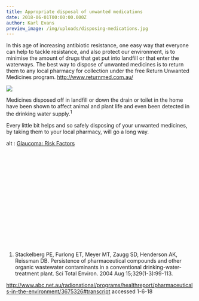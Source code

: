 ```yaml
---
title: Appropriate disposal of unwanted medications
date: 2018-06-01T00:00:00.000Z
author: Karl Evans
preview_image: /img/uploads/disposing-medications.jpg
---
```


In this age of increasing antibiotic resistance, one easy way that everyone can help to tackle resistance, and also protect our environment, is to minimise the amount of drugs that get put into landfill or that enter the waterways. The best way to dispose of unwanted medicines is to return them to any local pharmacy for collection under the free Return Unwanted Medicines program. http://www.returnmed.com.au/

![](/img/uploads/logo.png)

Medicines disposed off in landfill or down the drain or toilet in the home have been shown to affect animal and plant life and even been detected in the drinking water supply.<sup>1</sup>

Every little bit helps and so safely disposing of your unwanted medicines, by taking them to your local pharmacy, will go a long way.

<div class="myWrapper" style="position: relative; padding-bottom: 56.25%; height: 0;"><!--[if IE]><iframe frameborder="0" type="text/html" src="https://www.youtube.com/embed/jt2Hn4nqd2A" width="100%" height="100%" style="position:absolute;top:0;left:0;width:100%;height:100%;"></iframe><![endif]--><!--[if !IE]> <--><object data="https://www.youtube.com/embed/jt2Hn4nqd2A" type="text/html" width="100%" height="100%" style="position:absolute;top:0;left:0;width:100%;height:100%;">  alt : <a href="https://www.youtube.com/embed/jt2Hn4nqd2A">Glaucoma: Risk Factors </a></object><!--> <![endif]--></div>

1. Stackelberg PE, Furlong ET, Meyer MT, Zaugg SD, Henderson AK, Reissman DB. Persistence of pharmaceutical compounds and other organic wastewater contaminants in a conventional drinking-water-treatment plant. Sci Total Environ. 2004 Aug 15;329(1-3):99-113.

http://www.abc.net.au/radionational/programs/healthreport/pharmaceuticals-in-the-environment/3675326#transcript accessed 1-6-18

